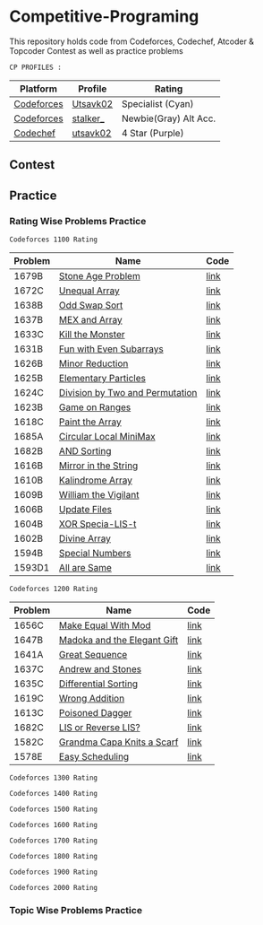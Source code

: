 # Competitive-Programing
This repository holds code from Codeforces, Codechef, Atcoder & Topcoder Contest as well as practice problems

```
CP PROFILES : 
```
| Platform | Profile | Rating |
| ------ | ------ | ------ |
| [Codeforces](https://codeforces.com/) | [Utsavk02](https://codeforces.com/profile/Utsavk02) | Specialist (Cyan) |
| [Codeforces](https://codeforces.com/) | [stalker_](https://codeforces.com/profile/stalker_) | Newbie(Gray) Alt Acc. |
| [Codechef](https://www.codechef.com/) | [utsavk02](https://www.codechef.com/users/utsavk02) | 4 Star (Purple) |

## Contest 

## Practice
### Rating Wise Problems Practice 
```
Codeforces 1100 Rating 
```
| Problem | Name | Code |
| ------ | ------ | ------ |
|1679B|[Stone Age Problem](https://codeforces.com/contest/1679/problem/B)|[link](https://github.com/utsavk28/Competitive-Programing/blob/main/codeforces/1679B.cpp)|
|1672C|[Unequal Array](https://codeforces.com/contest/1672/problem/C)|[link](https://github.com/utsavk28/Competitive-Programing/blob/main/codeforces/1672C.cpp)|
|1638B|[Odd Swap Sort](https://codeforces.com/contest/1638/problem/B)|[link](https://github.com/utsavk28/Competitive-Programing/blob/main/codeforces/1638B.cpp)|
|1637B|[MEX and Array](https://codeforces.com/contest/1637/problem/B)|[link](https://github.com/utsavk28/Competitive-Programing/blob/main/codeforces/1637B.cpp)|
|1633C|[ Kill the Monster](https://codeforces.com/contest/1633/problem/C)|[link](https://github.com/utsavk28/Competitive-Programing/blob/main/codeforces/1633C.cpp)|
|1631B|[Fun with Even Subarrays](https://codeforces.com/contest/1631/problem/B)|[link](https://github.com/utsavk28/Competitive-Programing/blob/main/codeforces/1631B.cpp)|
|1626B|[Minor Reduction](https://codeforces.com/contest/1626/problem/B)|[link](https://github.com/utsavk28/Competitive-Programing/blob/main/codeforces/1626B.cpp)|
|1625B|[Elementary Particles](https://codeforces.com/contest/1625/problem/B)|[link](https://github.com/utsavk28/Competitive-Programing/blob/main/codeforces/1625B.cpp)|
|1624C|[Division by Two and Permutation](https://codeforces.com/contest/1624/problem/C)|[link](https://github.com/utsavk28/Competitive-Programing/blob/main/codeforces/1624C.cpp)|
|1623B|[Game on Ranges](https://codeforces.com/contest/1623/problem/B)|[link](https://github.com/utsavk28/Competitive-Programing/blob/main/codeforces/1623B.cpp)|
|1618C|[Paint the Array](https://codeforces.com/contest/1618/problem/C)|[link](https://github.com/utsavk28/Competitive-Programing/blob/main/codeforces/1618C.cpp)|
|1685A|[Circular Local MiniMax](https://codeforces.com/contest/1685/problem/A)|[link](https://github.com/utsavk28/Competitive-Programing/blob/main/codeforces/1685A.cpp)|
|1682B|[AND Sorting](https://codeforces.com/contest/1682/problem/B)|[link](https://github.com/utsavk28/Competitive-Programing/blob/main/codeforces/1682B.cpp)|
|1616B|[Mirror in the String](https://codeforces.com/contest/1616/problem/B)|[link](https://github.com/utsavk28/Competitive-Programing/blob/main/codeforces/1616B.cpp)|
|1610B|[Kalindrome Array](https://codeforces.com/contest/1610/problem/B)|[link](https://github.com/utsavk28/Competitive-Programing/blob/main/codeforces/1610B.cpp)|
|1609B|[William the Vigilant](https://codeforces.com/contest/1609/problem/B)|[link](https://github.com/utsavk28/Competitive-Programing/blob/main/codeforces/1609B.cpp)|
|1606B|[Update Files](https://codeforces.com/contest/1606/problem/B)|[link](https://github.com/utsavk28/Competitive-Programing/blob/main/codeforces/1606B.cpp)|
|1604B|[XOR Specia-LIS-t](https://codeforces.com/contest/1604/problem/B)|[link](https://github.com/utsavk28/Competitive-Programing/blob/main/codeforces/1604B.cpp)|
|1602B|[Divine Array](https://codeforces.com/contest/1602/problem/B)|[link](https://github.com/utsavk28/Competitive-Programing/blob/main/codeforces/1602B.cpp)|
|1594B|[Special Numbers](https://codeforces.com/contest/1594/problem/B)|[link](https://github.com/utsavk28/Competitive-Programing/blob/main/codeforces/1594B.cpp)|
|1593D1|[All are Same](https://codeforces.com/contest/1593/problem/B)|[link](https://github.com/utsavk28/Competitive-Programing/blob/main/codeforces/1593D1.cpp)|

```
Codeforces 1200 Rating 
```

| Problem | Name | Code |
| ------ | ------ | ------ |
|1656C|[Make Equal With Mod](https://codeforces.com/contest/1656/problem/C)|[link](https://github.com/utsavk28/Competitive-Programing/blob/main/codeforces/1656C.cpp)|
|1647B|[Madoka and the Elegant Gift](https://codeforces.com/contest/1647/problem/B)|[link](https://github.com/utsavk28/Competitive-Programing/blob/main/codeforces/1647B.cpp)|
|1641A|[Great Sequence](https://codeforces.com/contest/1641/problem/A)|[link](https://github.com/utsavk28/Competitive-Programing/blob/main/codeforces/1641A.cpp)|
|1637C|[Andrew and Stones](https://codeforces.com/contest/1637/problem/C)|[link](https://github.com/utsavk28/Competitive-Programing/blob/main/codeforces/1637C.cpp)|
|1635C|[Differential Sorting](https://codeforces.com/contest/1635/problem/C)|[link](https://github.com/utsavk28/Competitive-Programing/blob/main/codeforces/1635C.cpp)|
|1619C|[Wrong Addition](https://codeforces.com/contest/1619/problem/C)|[link](https://github.com/utsavk28/Competitive-Programing/blob/main/codeforces/1619C.cpp)|
|1613C|[Poisoned Dagger](https://codeforces.com/contest/1613/problem/C)|[link](https://github.com/utsavk28/Competitive-Programing/blob/main/codeforces/1613C.cpp)|
|1682C|[LIS or Reverse LIS?](https://codeforces.com/contest/1682/problem/C)|[link](https://github.com/utsavk28/Competitive-Programing/blob/main/codeforces/1682C.cpp)|
|1582C|[Grandma Capa Knits a Scarf](https://codeforces.com/contest/1582/problem/C)|[link](https://github.com/utsavk28/Competitive-Programing/blob/main/codeforces/1582C.cpp)|
|1578E|[Easy Scheduling](https://codeforces.com/contest/1578/problem/E)|[link](https://github.com/utsavk28/Competitive-Programing/blob/main/codeforces/1578E.cpp)|

```
Codeforces 1300 Rating 
```

```
Codeforces 1400 Rating 
```

```
Codeforces 1500 Rating 
```

```
Codeforces 1600 Rating 
```

```
Codeforces 1700 Rating 
```

```
Codeforces 1800 Rating 
```

```
Codeforces 1900 Rating 
```

```
Codeforces 2000 Rating 
```


### Topic Wise Problems Practice
